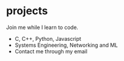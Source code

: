 # projects
Join me while I learn to code.
- C, C++, Python, Javascript
- Systems Engineering, Networking and ML
- Contact me through my email
